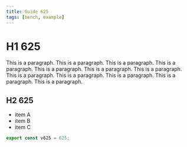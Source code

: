 ```yaml
---
title: Guide 625
tags: [bench, example]
---
```


# H1 625

This is a paragraph. This is a paragraph. This is a paragraph. This is a paragraph. This is a paragraph. This is a paragraph. This is a paragraph. This is a paragraph. This is a paragraph. This is a paragraph. This is a paragraph. This is a paragraph. 

## H2 625

- item A
- item B
- item C

```ts
export const v625 = 625;
```